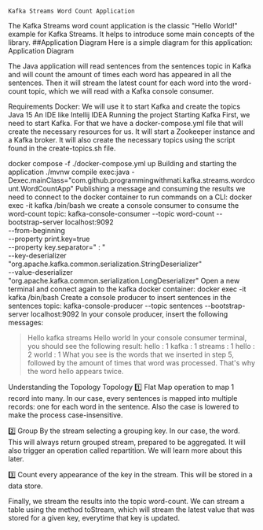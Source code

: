                                                                         Kafka Streams Word Count Application
The Kafka Streams word count application is the classic "Hello World!" example for Kafka Streams. It helps to introduce some main concepts of the library. ##Application Diagram Here is a simple diagram for this application: Application Diagram

The Java application will read sentences from the sentences topic in Kafka and will count the amount of times each word has appeared in all the sentences. Then it will stream the latest count for each word into the word-count topic, which we will read with a Kafka console consumer.

Requirements
Docker: We will use it to start Kafka and create the topics
Java 15
An IDE like Intellij IDEA
Running the project
Starting Kafka
First, we need to start Kafka. For that we have a docker-compose.yml file that will create the necessary resources for us. It will start a Zookeeper instance and a Kafka broker. It will also create the necessary topics using the script found in the create-topics.sh file.

docker compose -f ./docker-compose.yml up
Building and starting the application
./mvnw compile exec:java -Dexec.mainClass="com.github.programmingwithmati.kafka.streams.wordcount.WordCountApp"
Publishing a message and consuming the results
we need to connect to the docker container to run commands on a CLI:
docker exec -it kafka /bin/bash
we create a console consumer to consume the word-count topic:
kafka-console-consumer --topic word-count --bootstrap-server localhost:9092 \
--from-beginning \
--property print.key=true \
--property key.separator=" : " \
--key-deserializer "org.apache.kafka.common.serialization.StringDeserializer" \
--value-deserializer "org.apache.kafka.common.serialization.LongDeserializer"
Open a new terminal and connect again to the kafka docker container:
docker exec -it kafka /bin/bash
Create a console producer to insert sentences in the sentences topic:
kafka-console-producer --topic sentences --bootstrap-server localhost:9092
In your console producer, insert the following messages:
>Hello kafka streams
>Hello world
In your console consumer terminal, you should see the following result:
hello : 1
kafka : 1
streams : 1
hello : 2
world : 1
What you see is the words that we inserted in step 5, followed by the amount of times that word was processed. That's why the word hello appears twice.

Understanding the Topology
Topology 1️⃣ Flat Map operation to map 1 record into many. In our case, every sentences is mapped into multiple records: one for each word in the sentence. Also the case is lowered to make the process case-insensitive.

2️⃣ Group By the stream selecting a grouping key. In our case, the word. This will always return grouped stream, prepared to be aggregated. It will also trigger an operation called repartition. We will learn more about this later.

3️⃣ Count every appearance of the key in the stream. This will be stored in a data store.

Finally, we stream the results into the topic word-count. We can stream a table using the method toStream, which will stream the latest value that was stored for a given key, everytime that key is updated.